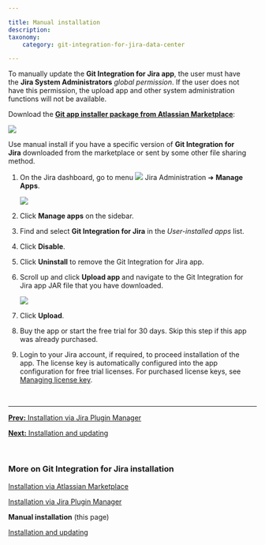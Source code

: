 ```yaml
---

title: Manual installation
description:
taxonomy:
    category: git-integration-for-jira-data-center

---
```


<div class="bbb-callout bbb--alert">
    <div class="irow">
    <div class="ilogobox">
        <span class="logoimg"></span>
    </div>
    <div class="imsgbox">
        To manually update the <b>Git Integration for Jira app</b>, the user must have the <b>Jira System Administrators</b> <I>global permission</i>. If the user does not have this permission, the upload app and other system administration functions will not be available.
    </div>
    </div>
</div>

Download the [**Git app installer package from Atlassian Marketplace**](https://marketplace.atlassian.com/plugins/com.xiplink.jira.git.jira_git_plugin/versions):

![](/wp-content/uploads/gij-docs-installation-gitapp-version-history-manual-download.png)

Use manual install if you have a specific version of **Git Integration for Jira** downloaded from the marketplace or sent by some other file sharing method.

1.  On the Jira dashboard, go to menu ![](/wp-content/uploads/gij-jira-sys-admin-icon.png) Jira Administration ➜ **Manage Apps**.

    ![](/wp-content/uploads/gij-docs-installation-jira-admin-cfg-manage-apps-menu-c.png)

2.  Click **Manage apps** on the sidebar.

3.  Find and select **Git Integration for Jira** in the _User-installed apps_ list.

4.  Click **Disable**.

5.  Click **Uninstall** to remove the Git Integration for Jira app.

6.  Scroll up and click **Upload app** and navigate to the Git Integration for Jira app JAR file that you have downloaded.

    ![](/wp-content/uploads/gij-docs-installation-jira-admin-cfg-manage-apps-upload-app-sel-c.png)

7.  Click **Upload**.

8.  Buy the app or start the free trial for 30 days. Skip this step if this app was already purchased.

9.  Login to your Jira account, if required, to proceed installation of the app. The license key is automatically configured into the app configuration for free trial licenses. For purchased license keys, see [Managing license key](/git-integration-for-jira-data-center/managing-license-key-gij-self-managed).

&nbsp;
* * *

[**Prev:** Installation via Jira Plugin Manager](/git-integration-for-jira-data-center/installation-via-jira-plugin-manager-gij-self-managed)

[**Next:** Installation and updating](/git-integration-for-jira-data-center/installation-and-updating-gij-self-managed)

&nbsp;

### More on Git Integration for Jira installation

[Installation via Atlassian Marketplace](/git-integration-for-jira-data-center/installation-via-atlassian-marketplace-gij-self-managed)

[Installation via Jira Plugin Manager](/git-integration-for-jira-data-center/installation-via-jira-plugin-manager-gij-self-managed)

**Manual installation** (this page)

[Installation and updating](/git-integration-for-jira-data-center/installation-and-updating-gij-self-managed)


